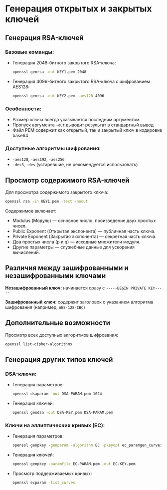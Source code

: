 # Генерация открытых и закрытых ключей

## Генерация RSA-ключей

### Базовые команды:
- Генерация 2048-битного закрытого RSA-ключа:
  ```bash
  openssl genrsa -out KEY1.pem 2048
  ```

- Генерация 4096-битного закрытого RSA-ключа с шифрованием AES128:
  ```bash
  openssl genrsa -out KEY2.pem -aes128 4096
  ```

### Особенности:
- Размер ключа всегда указывается последним аргументом
- Пропуск аргумента `-out` выводит результат в стандартный вывод
- Файл PEM содержит как открытый, так и закрытый ключ в кодировке base64

### Доступные алгоритмы шифрования:
- `-aes128`, `-aes192`, `-aes256`
- `-des3`, `-des` (устаревшие, не рекомендуется использовать)

## Просмотр содержимого RSA-ключей

Для просмотра содержимого закрытого ключа:
```bash
openssl rsa -in KEY1.pem -text -noout
```

Содержимое включает:
- Modulus (Модуль) — основное число, произведение двух простых чисел.
- Public Exponent (Открытая экспонента) — публичная часть ключа.
- Private Exponent (Закрытая экспонента) — секретная часть ключа.
- Два простых числа (p и q) — исходные множители модуля.
- Другие параметры — служебные данные для ускорения вычислений.

## Различия между зашифрованными и незашифрованными ключами

**Незашифрованный ключ:** начинается сразу с `-----BEGIN PRIVATE KEY-----`

**Зашифрованный ключ:** содержит заголовок с указанием алгоритма шифрования (например, `AES-128-CBC`)

## Дополнительные возможности

Просмотр всех доступных алгоритмов шифрования:
```bash
openssl list-cipher-algorithms
```

## Генерация других типов ключей

### DSA-ключи:
- Генерация параметров:
  ```bash
  openssl dsaparam -out DSA-PARAM.pem 1024
  ```
  
- Генерация ключей:
  ```bash
  openssl gendsa -out DSA-KEY.pem DSA-PARAM.pem
  ```

### Ключи на эллиптических кривых (EC):
- Генерация параметров:
  ```bash
  openssl genpkey -genparam -algorithm EC -pkeyopt ec_paramgen_curve:secp384r1 -out EC-PARAM.pem
  ```
  
- Генерация ключей:
  ```bash
  openssl genpkey -paramfile EC-PARAM.pem -out EC-KEY.pem
  ```

- Просмотр поддерживаемых кривых:
  ```bash
  openssl ecparam -list_curves
  ```


